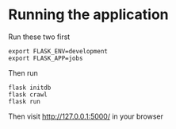 # Running the application

Run these two first

`export FLASK_ENV=development`  
`export FLASK_APP=jobs`

Then run

`flask initdb`  
`flask crawl`  
`flask run`

Then visit http://127.0.0.1:5000/ in your browser
